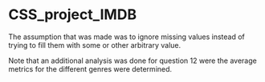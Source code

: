 # CSS_project_IMDB

The assumption that was made was to ignore missing values instead of trying to fill them with some or other arbitrary value.

Note that an additional analysis was done for question 12 were the average metrics for the different genres were determined.
